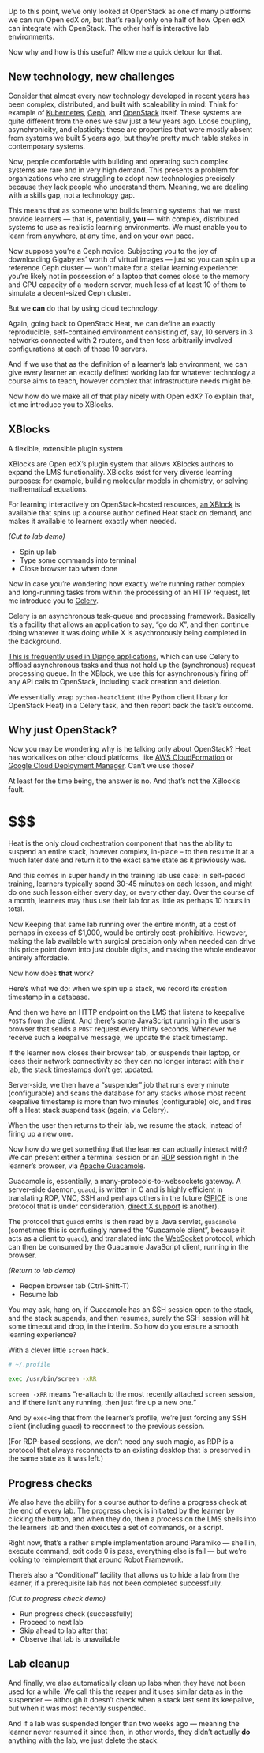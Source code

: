 <!-- .slide: data-background-image="images/openstack-logo.svg" data-background-size="contain" -->

<!-- Note -->
Up to this point, we’ve only looked at OpenStack as one of many
platforms we can run Open edX _on,_ but that’s really only one half of
how Open edX can integrate with OpenStack. The other half is
interactive lab environments.

Now why and how is this useful? Allow me a quick detour for that.


## New technology, new challenges

<!-- Note -->
Consider that almost every new technology developed in recent years
has been complex, distributed, and built with scaleability in mind:
Think for example of [Kubernetes](https://kubernetes.io/),
[Ceph](https://ceph.com), and [OpenStack](https://openstack.org/)
itself. These systems are quite different from the ones we saw just a
few years ago. Loose coupling, asynchronicity, and elasticity: these
are properties that were mostly absent from systems we built 5 years
ago, but they’re pretty much table stakes in contemporary systems.

Now, people comfortable with building and operating such complex
systems are rare and in very high demand.  This presents a problem for
organizations who are struggling to adopt new technologies precisely
because they lack people who understand them. Meaning, we are dealing
with a skills gap, not a technology gap.

This means that as someone who builds learning systems that we must
provide learners — that is, potentially, **you** — with complex,
distributed systems to use as realistic learning environments. We must
enable you to learn from anywhere, at any time, and on your own
pace.

Now suppose you’re a Ceph novice. Subjecting you to the joy of downloading
Gigabytes’ worth of virtual images — just so you can spin up a
reference Ceph cluster — won’t make for a stellar learning experience:
you’re likely not in possession of a laptop that comes close to the
memory and CPU capacity of a modern server, much less of at least 10
of them to simulate a decent-sized Ceph cluster.

But we **can** do that by using cloud technology.


<!-- .slide: data-background-image="images/heat-logo.svg" data-background-size="contain" -->

<!-- Note -->
Again, going back to OpenStack Heat, we can define an exactly
reproducible, self-contained environment consisting of, say, 10
servers in 3 networks connected with 2 routers, and then toss arbitrarily
involved configurations at each of those 10 servers.

And if we use that as the definition of a learner’s lab environment,
we can give every learner an exactly defined working lab for whatever
technology a course aims to teach, however complex that
infrastructure needs might be.

Now how do we make all of that play nicely with Open edX? To explain
that, let me introduce you to XBlocks. 


## XBlocks
A flexible, extensible plugin system

<!-- Note -->
XBlocks are Open edX’s plugin system that allows XBlocks authors to
expand the LMS functionality. XBlocks exist for very diverse learning
purposes: for example, building molecular models in chemistry, or
solving mathematical equations.

For learning interactively on OpenStack-hosted resources, [an
XBlock](https://github.com/hastexo/hastexo-xblock) is available that
spins up a course author defined Heat stack on demand, and makes it
available to learners exactly when needed.

_(Cut to lab demo)_

* Spin up lab
* Type some commands into terminal
* Close browser tab when done


<!-- .slide: data-background-image="images/celery-heat-openstack.svg" data-background-size="contain" -->

<!-- Note -->
Now in case you’re wondering how exactly we’re running rather complex
and long-running tasks from within the processing of an HTTP request, 
let me introduce you to [Celery](http://www.celeryproject.org/).

Celery is an asynchronous task-queue and processing
framework. Basically it’s a facility that allows an application to
say, “go do X”, and then continue doing whatever it was doing while X
is asychronously being completed in the background.

[This is frequently used in Django
applications](http://docs.celeryproject.org/en/latest/django/first-steps-with-django.html),
which can use Celery to offload asynchronous tasks and thus not hold
up the (synchronous) request processing queue. In the XBlock, we use
this for asynchronously firing off any API calls to OpenStack,
including stack creation and deletion.

We essentially wrap `python-heatclient` (the Python client library for
OpenStack Heat) in a Celery task, and then report back the task’s
outcome.


## Why just OpenStack?

<!-- Note -->
Now you may be wondering why is he talking only about OpenStack? Heat
has workalikes on other cloud platforms, like [AWS
CloudFormation](https://aws.amazon.com/cloudformation/) or [Google
Cloud Deployment
Manager](https://cloud.google.com/deployment-manager/). Can’t we use
those?

At least for the time being, the answer is no. And that’s not the
XBlock’s fault.


# $$$

<!-- Note -->
Heat is the only cloud orchestration component that has the ability to
suspend an entire stack, however complex, in-place – to then resume it
at a much later date and return it to the exact same state as it
previously was.

And this comes in super handy in the training lab use case: in
self-paced training, learners typically spend 30-45 minutes on each
lesson, and might do one such lesson either every day, or every other
day. Over the course of a month, learners may thus use their lab for
as little as perhaps 10 hours in total.

Now Keeping that same lab running over the entire month, at a cost of
perhaps in excess of $1,000, would be entirely
cost-prohibitive. However, making the lab available with surgical
precision only when needed can drive this price point down into just
double digits, and making the whole endeavor entirely affordable.

Now how does **that** work?


<!-- .slide: data-background-image="images/javascript-keepalive.svg" data-background-size="contain" -->

<!-- Note -->
Here’s what we do: when we spin up a stack, we record its creation
timestamp in a database.

And then we have an HTTP endpoint on the LMS that listens to keepalive
`POST`s from the client. And there’s some JavaScript running in the
user’s browser that sends a `POST` request every thirty
seconds. Whenever we receive such a keepalive message, we update the
stack timestamp.

If the learner now closes their browser tab, or suspends their laptop,
or loses their network connectivity so they can no longer interact
with their lab, the stack timestamps don’t get updated.

Server-side, we then have a “suspender” job that runs every minute
(configurable) and scans the database for any stacks whose most recent
keepalive timestamp is more than two minutes (configurable) old, and
fires off a Heat stack suspend task (again, via Celery).

When the user then returns to their lab, we resume the stack, instead
of firing up a new one.


<!-- .slide: data-background-image="images/guac-arch.png" data-background-size="contain" -->

<!-- Note -->

Now how do we get something that the learner can actually interact
with? We can present either a terminal session or an
[RDP](https://en.wikipedia.org/wiki/Remote_Desktop_Protocol) session
right in the learner’s browser, via [Apache
Guacamole](https://guacamole.apache.org/).

Guacamole is, essentially, a many-protocols-to-websockets gateway. A
server-side daemon, `guacd`, is written in C and is highly efficient
in translating RDP, VNC, SSH and perhaps others in the future
([SPICE](https://issues.apache.org/jira/browse/GUACAMOLE-261) is one
protocol that is under consideration, [direct X
support](https://issues.apache.org/jira/browse/GUACAMOLE-168) is
another). 

The protocol that `guacd` emits is then read by a Java servlet,
`guacamole` (sometimes this is confusingly named the “Guacamole
client”, because it acts as a client to `guacd`), and translated into
the [WebSocket](https://en.wikipedia.org/wiki/WebSocket) protocol,
which can then be consumed by the Guacamole JavaScript client, running
in the browser.

_(Return to lab demo)_

* Reopen browser tab (Ctrl-Shift-T)
* Resume lab


<!-- .slide: data-background-image="images/guac-arch.png" data-background-size="contain" -->

<!-- Note -->
You may ask, hang on, if Guacamole has an SSH session open to the
stack, and the stack suspends, and then resumes, surely the SSH
session will hit some timeout and drop, in the interim. So how do you
ensure a smooth learning experience?

With a clever little `screen` hack.


```bash
# ~/.profile

exec /usr/bin/screen -xRR
```

<!-- Note -->
`screen -xRR` means “re-attach to the most recently attached
`screen` session, and if there isn’t any running, then just fire up a
new one.”

And by `exec`-ing that from the learner’s profile, we’re just forcing
any SSH client (including `guacd`) to reconnect to the previous
session.

(For RDP-based sessions, we don’t need any such magic, as RDP is a
protocol that always reconnects to an existing desktop that is
preserved in the same state as it was left.)


## Progress checks

<!-- Note -->
We also have the ability for a course author to define a progress
check at the end of every lab. The progress check is initiated by the
learner by clicking the button, and when they do, then a process on
the LMS shells into the learners lab and then executes a set of
commands, or a script.

Right now, that’s a rather simple implementation around Paramiko —
shell in, execute command, exit code 0 is pass, everything else is
fail — but we’re looking to reimplement that around [Robot
Framework](https://www.robotframework.org).

There’s also a “Conditional” facility that allows us to hide a lab
from the learner, if a prerequisite lab has not been completed
successfully.

_(Cut to progress check demo)_

* Run progress check (successfully)
* Proceed to next lab
* Skip ahead to lab after that
* Observe that lab is unavailable


## Lab cleanup

<!-- Note -->
And finally, we also automatically clean up labs when they have not
been used for a while. We call this the reaper and it uses similar
data as in the suspender — although it doesn’t check when a stack last
sent its keepalive, but when it was most recently suspended.

And if a lab was suspended longer than two weeks ago — meaning the
learner never resumed it since then, in other words, they didn’t
actually **do** anything with the lab, we just delete the stack.
